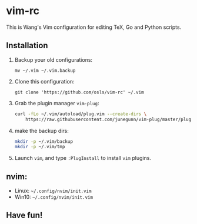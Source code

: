 # vim-rc

This is Wang's Vim configuration for editing TeX, Go and Python scripts.

## Installation
1. Backup your old configurations:

    `mv ~/.vim ~/.vim.backup`

2. Clone this configuration:

    `git clone 'https://github.com/osls/vim-rc' ~/.vim`

3. Grab the plugin manager `vim-plug`:

    ```sh
    curl -fLo ~/.vim/autoload/plug.vim --create-dirs \
        https://raw.githubusercontent.com/junegunn/vim-plug/master/plug.vim
    ```

4. make the backup dirs:

    ```sh
    mkdir -p ~/.vim/backup
    mkdir -p ~/.vim/tmp
    ```

5. Launch `vim`, and type `:PlugInstall` to install `vim` plugins.

## nvim:
- Linux: `~/.config/nvim/init.vim`
- Win10: `~/.config/nvim/init.vim`

## Have fun!
